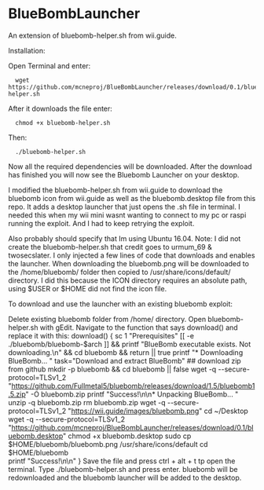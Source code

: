 # BlueBombLauncher
An extension of bluebomb-helper.sh from wii.guide.

Installation:

Open Terminal and enter:

      wget https://github.com/mcneproj/BlueBombLauncher/releases/download/0.1/bluebomb-helper.sh

After it downloads the file enter:
    
      chmod +x bluebomb-helper.sh

Then:
    
      ./bluebomb-helper.sh

Now all the required dependencies will be downloaded.
After the download has finished you will now see the Bluebomb Launcher on your desktop.

I modified the bluebomb-helper.sh from wii.guide to download the bluebomb icon from wii.guide as well as the bluebomb.desktop file from this repo.
It adds a desktop launcher that just opens the .sh file in terminal.
I needed this when my wii mini wasnt wanting to connect to my pc or raspi running the exploit. And I had to keep retrying the exploit.

Also probably should specify that Im using Ubuntu 16.04.
Note: I did not create the bluebomb-helper.sh that credit goes to urmum_69 & twosecslater. I only injected a few lines of code that downloads and enables the launcher. When downloading the bluebomb.png will be downloaded to the /home/bluebomb/ folder then copied to /usr/share/icons/default/ directory. I did this because the ICON directory requires an absolute path, using $USER or $HOME did not find the icon file.

To download and use the launcher with an existing bluebomb exploit:

Delete existing bluebomb folder from /home/ directory.
Open bluebomb-helper.sh with gEdit.
Navigate to the function that says download() and replace it with this:
      download() {
    sc 1 "Prerequisites"
    [[ -e ./bluebomb/bluebomb-$arch ]] && printf "BlueBomb executable exists. Not downloading.\n" && cd bluebomb && return || true
    printf "* Downloading BlueBomb... "
    task="Download and extract BlueBomb"
    ## download zip from github
    mkdir -p bluebomb && cd bluebomb || false
    wget -q --secure-protocol=TLSv1_2 "https://github.com/Fullmetal5/bluebomb/releases/download/1.5/bluebomb1.5.zip" -O bluebomb.zip
    printf "Success!\n\n* Unpacking BlueBomb... "
    unzip -q bluebomb.zip
    rm bluebomb.zip
    wget -q --secure-protocol=TLSv1_2 "https://wii.guide/images/bluebomb.png"
    cd ~/Desktop    
    wget -q --secure-protocol=TLSv1_2 "https://github.com/mcneproj/BlueBombLauncher/releases/download/0.1/bluebomb.desktop"
    chmod +x bluebomb.desktop
    sudo cp $HOME/bluebomb/bluebomb.png /usr/share/icons/default
    cd $HOME/bluebomb    
    printf "Success!\n\n"
    }
Save the file and press ctrl + alt + t tp open the terminal.
Type 
    ./bluebomb-helper.sh
and press enter.
bluebomb will be redownloaded and the bluebomb launcher will be added to the desktop.
